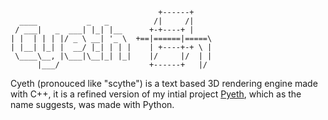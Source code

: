 ```
                                 +------+
  ____           _   _          /|     /|
 / ___|   _  ___| |_| |__      +-+----+ |
| |  | | | |/ _ \ __| '_ \  +==|======|=====\
| |__| |_| |  __/ |_| | | |    | +----+-+ \ |
 \____\__, |\___|\__|_| |_|    |/     |/  | |
      |___/                    +------+   |/ 
```


Cyeth (pronouced like "scythe") is a text based 3D rendering engine made with C++, it is a refined version of my intial project [Pyeth](https://github.com/Grapes42/pyeth), which as the name suggests, was made with Python.